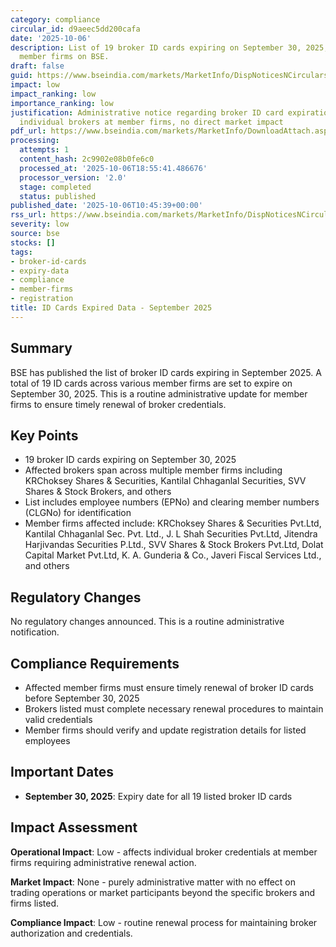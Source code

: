 ```yaml
---
category: compliance
circular_id: d9aeec5dd200cafa
date: '2025-10-06'
description: List of 19 broker ID cards expiring on September 30, 2025, across various
  member firms on BSE.
draft: false
guid: https://www.bseindia.com/markets/MarketInfo/DispNoticesNCirculars.aspx?Noticeid={EF769235-2433-4D1B-B741-8242C9EA27C8}&noticeno=20251006-21&dt=10/06/2025&icount=21&totcount=69&flag=0
impact: low
impact_ranking: low
importance_ranking: low
justification: Administrative notice regarding broker ID card expirations affecting
  individual brokers at member firms, no direct market impact
pdf_url: https://www.bseindia.com/markets/MarketInfo/DownloadAttach.aspx?id=20251006-21&attachedId=265602e0-e683-42f6-9f62-5c07f887a28d
processing:
  attempts: 1
  content_hash: 2c9902e08b0fe6c0
  processed_at: '2025-10-06T18:55:41.486676'
  processor_version: '2.0'
  stage: completed
  status: published
published_date: '2025-10-06T10:45:39+00:00'
rss_url: https://www.bseindia.com/markets/MarketInfo/DispNoticesNCirculars.aspx?Noticeid={EF769235-2433-4D1B-B741-8242C9EA27C8}&noticeno=20251006-21&dt=10/06/2025&icount=21&totcount=69&flag=0
severity: low
source: bse
stocks: []
tags:
- broker-id-cards
- expiry-data
- compliance
- member-firms
- registration
title: ID Cards Expired Data - September 2025
---
```


## Summary

BSE has published the list of broker ID cards expiring in September 2025. A total of 19 ID cards across various member firms are set to expire on September 30, 2025. This is a routine administrative update for member firms to ensure timely renewal of broker credentials.

## Key Points

- 19 broker ID cards expiring on September 30, 2025
- Affected brokers span across multiple member firms including KRChoksey Shares & Securities, Kantilal Chhaganlal Securities, SVV Shares & Stock Brokers, and others
- List includes employee numbers (EPNo) and clearing member numbers (CLGNo) for identification
- Member firms affected include: KRChoksey Shares & Securities Pvt.Ltd, Kantilal Chhaganlal Sec. Pvt. Ltd., J. L Shah Securities Pvt.Ltd, Jitendra Harjivandas Securities P.Ltd., SVV Shares & Stock Brokers Pvt.Ltd, Dolat Capital Market Pvt.Ltd, K. A. Gunderia & Co., Javeri Fiscal Services Ltd., and others

## Regulatory Changes

No regulatory changes announced. This is a routine administrative notification.

## Compliance Requirements

- Affected member firms must ensure timely renewal of broker ID cards before September 30, 2025
- Brokers listed must complete necessary renewal procedures to maintain valid credentials
- Member firms should verify and update registration details for listed employees

## Important Dates

- **September 30, 2025**: Expiry date for all 19 listed broker ID cards

## Impact Assessment

**Operational Impact**: Low - affects individual broker credentials at member firms requiring administrative renewal action.

**Market Impact**: None - purely administrative matter with no effect on trading operations or market participants beyond the specific brokers and firms listed.

**Compliance Impact**: Low - routine renewal process for maintaining broker authorization and credentials.